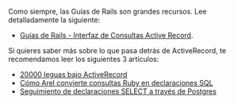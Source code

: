 Como siempre, las Guías de Rails son grandes recursos. Lee detalladamente la siguiente:

- [Guías de Rails  - Interfaz de Consultas Active Record](http://guides.rubyonrails.org/active_record_querying.html).

Si quieres saber más sobre lo que pasa detrás de ActiveRecord, te recomendamos leer los siguientes 3 artículos:

- [20000 leguas bajo  ActiveRecord](http://patshaughnessy.net/2014/9/17/20000-leagues-under-activerecord)
- [Cómo Arel convierte consultas Ruby en declaraciones SQL](http://patshaughnessy.net/2014/9/23/how-arel-converts-ruby-queries-into-sql-statements)
- [Seguimiento de declaraciones SELECT a través de Postgres](http://patshaughnessy.net/2014/10/13/following-a-select-statement-through-postgres-internals)
